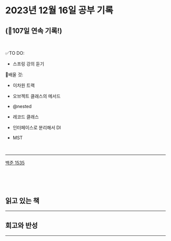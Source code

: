# 2023년 12월 16일 공부 기록 
## (🚀107일 연속 기록!)

<br>

✅TO DO: 

- 스프링 강의 듣기

💭배울 것:

- 이차원 트랙
- 오브젝트 클래스의 메서드
- @nested
- 레코드 클래스
- 인터페이스로 분리해서 DI


- MST

<br>

---

[백준 1535](..%2F..%2F..%2FAlgorithm%2FSolvedProblem%2FDP%2F%EB%B0%B0%EB%82%AD%EB%AC%B8%EC%A0%9C%2F1535.md)


<br><br><br>

## 읽고 있는 책

---





## 회고와 반성

---
